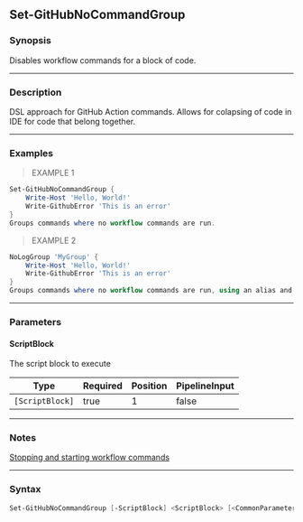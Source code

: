 Set-GitHubNoCommandGroup
------------------------

### Synopsis
Disables workflow commands for a block of code.

---

### Description

DSL approach for GitHub Action commands.
Allows for colapsing of code in IDE for code that belong together.

---

### Examples
> EXAMPLE 1

```PowerShell
Set-GitHubNoCommandGroup {
    Write-Host 'Hello, World!'
    Write-GithubError 'This is an error'
}
Groups commands where no workflow commands are run.
```
> EXAMPLE 2

```PowerShell
NoLogGroup 'MyGroup' {
    Write-Host 'Hello, World!'
    Write-GithubError 'This is an error'
}
Groups commands where no workflow commands are run, using an alias and DSL approach.
```

---

### Parameters
#### **ScriptBlock**
The script block to execute

|Type           |Required|Position|PipelineInput|
|---------------|--------|--------|-------------|
|`[ScriptBlock]`|true    |1       |false        |

---

### Notes
[Stopping and starting workflow commands](https://docs.github.com/en/actions/writing-workflows/choosing-what-your-workflow-does/workflow-commands-for-github-actions#stopping-and-starting-workflow-commands)

---

### Syntax
```PowerShell
Set-GitHubNoCommandGroup [-ScriptBlock] <ScriptBlock> [<CommonParameters>]
```
